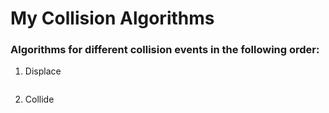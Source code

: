 # My Collision Algorithms

### Algorithms for different collision events in the following order:

1. Displace
    ```displace()
    ```
    
2. Collide
    ```collide()
    ```

